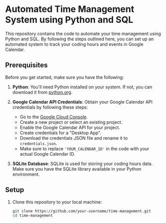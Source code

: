 # Automated Time Management System using Python and SQL

This repository contains the code to automate your time management using Python and SQL. By following the steps outlined here, you can set up an automated system to track your coding hours and events in Google Calendar.

## Prerequisites

Before you get started, make sure you have the following:

1. **Python**: You'll need Python installed on your system. If not, you can download it from [python.org](https://www.python.org/downloads/).

2. **Google Calendar API Credentials**: Obtain your Google Calendar API credentials by following these steps:
   - Go to the [Google Cloud Console](https://console.developers.google.com/).
   - Create a new project or select an existing project.
   - Enable the Google Calendar API for your project.
   - Create credentials for a "Desktop App".
   - Download the credentials JSON file and rename it to `credentials.json`.
   - Make sure to replace `'YOUR_CALENDAR_ID'` in the code with your actual Google Calendar ID.

3. **SQLite Database**: SQLite is used for storing your coding hours data. Make sure you have the SQLite library available in your Python environment.

## Setup

1. Clone this repository to your local machine:

   ```bash
   git clone https://github.com/your-username/time-management.git
   cd time-management
